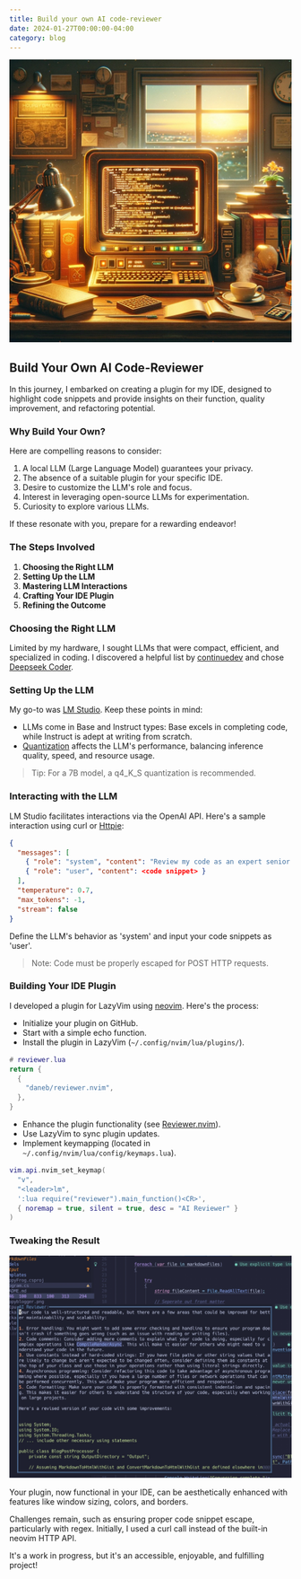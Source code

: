 ```yaml
---
title: Build your own AI code-reviewer
date: 2024-01-27T00:00:00-04:00
category: blog
---
```


![CoPilot](images/copilot.jpg)

## Build Your Own AI Code-Reviewer

In this journey, I embarked on creating a plugin for my IDE, designed to highlight code snippets and provide insights on their function, quality improvement, and refactoring potential.

### Why Build Your Own?

Here are compelling reasons to consider:

1. A local LLM (Large Language Model) guarantees your privacy.
2. The absence of a suitable plugin for your specific IDE.
3. Desire to customize the LLM's role and focus.
4. Interest in leveraging open-source LLMs for experimentation.
5. Curiosity to explore various LLMs.

If these resonate with you, prepare for a rewarding endeavor!

### The Steps Involved

1. **Choosing the Right LLM**
2. **Setting Up the LLM**
3. **Mastering LLM Interactions**
4. **Crafting Your IDE Plugin**
5. **Refining the Outcome**

### Choosing the Right LLM

Limited by my hardware, I sought LLMs that were compact, efficient, and specialized in coding. I discovered a helpful list by [continuedev](https://github.com/continuedev/what-llm-to-use) and chose [Deepseek Coder](https://deepseek.com/).

### Setting Up the LLM

My go-to was [LM Studio](https://lmstudio.ai/). Keep these points in mind:

- LLMs come in Base and Instruct types: Base excels in completing code, while Instruct is adept at writing from scratch.
- [Quantization](https://lmstudio.ai/quantization) affects the LLM's performance, balancing inference quality, speed, and resource usage.

> Tip: For a 7B model, a q4_K_S quantization is recommended.

### Interacting with the LLM

LM Studio facilitates interactions via the OpenAI API. Here's a sample interaction using curl or [Httpie](https://httpie.io):

```json
{ 
  "messages": [ 
    { "role": "system", "content": "Review my code as an expert senior developer. Be critical. Focus on readability and maintainability. Refactor if needed." },
    { "role": "user", "content": <code snippet> }
  ], 
  "temperature": 0.7, 
  "max_tokens": -1,
  "stream": false
}
```

Define the LLM's behavior as 'system' and input your code snippets as 'user'.

> Note: Code must be properly escaped for POST HTTP requests.

### Building Your IDE Plugin

I developed a plugin for LazyVim using [neovim](https://neovim.io). Here's the process:

- Initialize your plugin on GitHub.
- Start with a simple echo function.
- Install the plugin in LazyVim (`~/.config/nvim/lua/plugins/`).

```lua
# reviewer.lua
return {
  {
    "daneb/reviewer.nvim",
  },
}
```

- Enhance the plugin functionality (see [Reviewer.nvim](https://github.com/daneb/reviewer.nvim)).
- Use LazyVim to sync plugin updates.
- Implement keymapping (located in `~/.config/nvim/lua/config/keymaps.lua`).

```lua
vim.api.nvim_set_keymap(
  "v",
  "<leader>lm",
  ':lua require("reviewer").main_function()<CR>',
  { noremap = true, silent = true, desc = "AI Reviewer" }
)
```

### Tweaking the Result

![Result](/images/reviewer.jpg)

Your plugin, now functional in your IDE, can be aesthetically enhanced with features like window sizing, colors, and borders.

Challenges remain, such as ensuring proper code snippet escape, particularly with regex. Initially, I used a curl call instead of the built-in neovim HTTP API. 

It's a work in progress, but it's an accessible, enjoyable, and fulfilling project!

